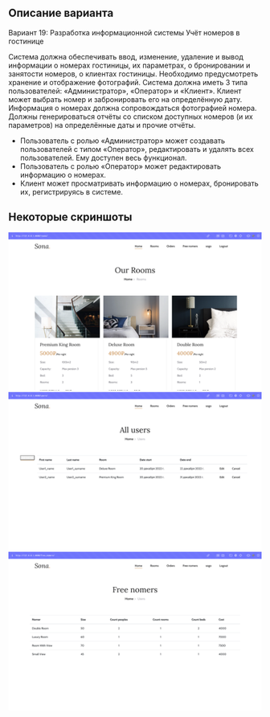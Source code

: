 ## Описание варианта

Вариант 19: Разработка информационной системы Учёт номеров в 
гостинице

Система должна обеспечивать ввод, изменение, удаление и вывод 
информации о номерах гостиницы, их параметрах, о бронировании и 
занятости номеров, о клиентах гостиницы. Необходимо предусмотреть 
хранение и отображение фотографий. Система должна иметь 3 типа 
пользователей: «Администратор», «Оператор» и «Клиент». Клиент может 
выбрать номер и забронировать его на определённую дату. Информация о 
номерах должна сопровождаться фотографией номера. Должны 
генерироваться отчёты со списком доступных номеров (и их параметров) на 
определённые даты и прочие отчёты.

- Пользователь с ролью «Администратор» может создавать 
пользователей с типом «Оператор», редактировать и удалять всех 
пользователей. Ему доступен весь функционал.
- Пользователь с ролью «Оператор» может редактировать информацию о 
номерах.
- Клиент может просматривать информацию о номерах, бронировать их, 
регистрируясь в системе.

## Некоторые скриншоты
![](photo/1.png)
![](photo/2.png)
![](photo/3.png)
